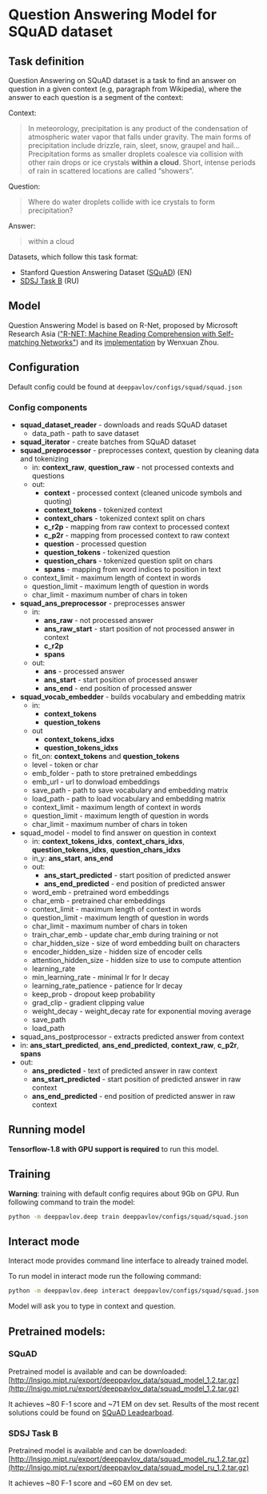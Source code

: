 # Question Answering Model for SQuAD dataset

## Task definition
Question Answering on SQuAD dataset is a task to find an answer on question in a given context (e.g, paragraph from Wikipedia), where the answer to each
question is a segment of the context:

Context:
> In meteorology, precipitation is any product of the condensation of atmospheric water vapor that falls under gravity. The main forms of precipitation include drizzle, rain, sleet, snow, graupel and hail... Precipitation forms as smaller droplets coalesce via collision with other rain drops or ice crystals **within a cloud**. Short, intense periods of rain in scattered locations are called “showers”.


Question:
> Where do water droplets collide with ice crystals to form precipitation?


Answer:
> within a cloud

Datasets, which follow this task format:
* Stanford Question Answering Dataset ([SQuAD](https://rajpurkar.github.io/SQuAD-explorer/)) (EN)
* [SDSJ Task B](https://www.sdsj.ru/ru/contest.html) (RU)

## Model
Question Answering Model is based on R-Net, proposed by Microsoft Research Asia (["R-NET: Machine Reading Comprehension with Self-matching Networks"](https://www.microsoft.com/en-us/research/publication/mrc/)) and its [implementation](https://github.com/HKUST-KnowComp/R-Net) by Wenxuan Zhou.
  
## Configuration
Default config could be found at `deeppavlov/configs/squad/squad.json`
### Config components
* **squad_dataset_reader** - downloads and reads SQuAD dataset
  * data_path - path to save dataset
* **squad_iterator** - create batches from SQuAD dataset
* **squad_preprocessor** - preprocesses context, question by cleaning data and tokenizing
  * in: **context_raw**, **question_raw** - not processed contexts and questions
  * out: 
    * **context** - processed context (cleaned unicode symbols and quoting)
    * **context_tokens** - tokenized context
    * **context_chars** - tokenized context split on chars
    * **c_r2p** - mapping from raw context to processed context
    * **c_p2r** - mapping from processed context to raw context
    * **question** - processed question
    * **question_tokens** - tokenized question
    * **question_chars** - tokenized question split on chars
    * **spans** - mapping from word indices to position in text
  * context_limit - maximum length of context in words
  * question_limit - maximum length of question in words
  * char_limit - maximum number of chars in token
* **squad_ans_preprocessor** - preprocesses answer
  * in:
    * **ans_raw** - not processed answer
    * **ans_raw_start** - start position of not processed answer in context
    * **c_r2p**
    * **spans**
  * out: 
    * **ans** - processed answer
    * **ans_start** - start position of processed answer
    * **ans_end** - end position of processed answer
* **squad_vocab_embedder** - builds vocabulary and embedding matrix
  * in:
    * **context_tokens**
    * **question_tokens**
  * out
    * **context_tokens_idxs**
    * **question_tokens_idxs**
  * fit_on: **context_tokens** and **question_tokens**
  * level - token or char
  * emb_folder - path to store pretrained embeddings
  * emb_url - url to donwload embeddings
  * save_path - path to save vocabulary and embedding matrix
  * load_path - path to load vocabulary and embedding matrix
  * context_limit - maximum length of context in words
  * question_limit - maximum length of question in words
  * char_limit - maximum number of chars in token
* squad_model - model to find answer on question in context  
  * in: **context_tokens_idxs**, **context_chars_idxs**, **question_tokens_idxs**, **question_chars_idxs**
  * in_y: **ans_start**, **ans_end**
  * out:
    * **ans_start_predicted** - start position of predicted answer
    * **ans_end_predicted** - end position of predicted answer
  * word_emb - pretrained word embeddings
  * char_emb - pretrained char embeddings
  * context_limit - maximum length of context in words
  * question_limit - maximum length of question in words
  * char_limit - maximum number of chars in token
  * train_char_emb - update char_emb during training or not
  * char_hidden_size - size of word embedding built on characters
  * encoder_hidden_size - hidden size of encoder cells 
  * attention_hidden_size - hidden size to use to compute attention
  * learning_rate
  * min_learning_rate - minimal lr for lr decay
  * learning_rate_patience - patience for lr decay
  * keep_prob - dropout keep probability
  * grad_clip - gradient clipping value
  * weight_decay - weight_decay rate for exponential moving average
  * save_path
  * load_path
* squad_ans_postprocessor - extracts predicted answer from context
 * in: **ans_start_predicted**, **ans_end_predicted**, **context_raw**, **c_p2r**, **spans**
 * out: 
   * **ans_predicted** - text of predicted answer in raw context
   * **ans_start_predicted** - start position of predicted answer in raw context
   * **ans_end_predicted** - end position of predicted answer in raw context

## Running model
**Tensorflow-1.8 with GPU support is required** to run this model.
## Training
**Warning**: training with default config requires about 9Gb on  GPU. Run following command to train the model:  
```bash
python -m deeppavlov.deep train deeppavlov/configs/squad/squad.json
```
## Interact mode
Interact mode provides command line interface to already trained model.

To run model in interact mode run the following command:
 ```bash
python -m deeppavlov.deep interact deeppavlov/configs/squad/squad.json
```
Model will ask you to type in context and question.

## Pretrained models:
### SQuAD
Pretrained model is available and can be downloaded: [http://lnsigo.mipt.ru/export/deeppavlov_data/squad_model_1.2.tar.gz](http://lnsigo.mipt.ru/export/deeppavlov_data/squad_model_1.2.tar.gz)

It achieves ~80 F-1 score and ~71 EM on dev set. Results of the most recent solutions could be found on [SQuAD Leadearboad](https://rajpurkar.github.io/SQuAD-explorer/).
### SDSJ Task B
Pretrained model is available and can be downloaded: [http://lnsigo.mipt.ru/export/deeppavlov_data/squad_model_ru_1.2.tar.gz](http://lnsigo.mipt.ru/export/deeppavlov_data/squad_model_ru_1.2.tar.gz)

It achieves ~80 F-1 score and ~60 EM on dev set.